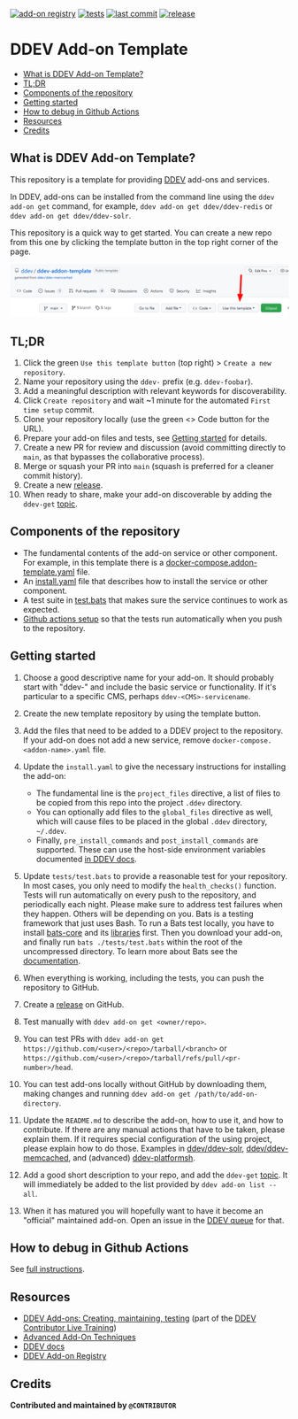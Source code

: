 [![add-on registry](https://img.shields.io/badge/DDEV-Add--on_Registry-blue)](https://addons.ddev.com)
[![tests](https://github.com/ddev/ddev-addon-template/actions/workflows/tests.yml/badge.svg?branch=main)](https://github.com/ddev/ddev-addon-template/actions/workflows/tests.yml?query=branch%3Amain)
[![last commit](https://img.shields.io/github/last-commit/ddev/ddev-addon-template)](https://github.com/ddev/ddev-addon-template/commits)
[![release](https://img.shields.io/github/v/release/ddev/ddev-addon-template)](https://github.com/ddev/ddev-addon-template/releases/latest)

# DDEV Add-on Template <!-- omit in toc -->

* [What is DDEV Add-on Template?](#what-is-ddev-add-on-template)
* [TL;DR](#tldr)
* [Components of the repository](#components-of-the-repository)
* [Getting started](#getting-started)
* [How to debug in Github Actions](#how-to-debug-in-github-actions)
* [Resources](#resources)
* [Credits](#credits)

## What is DDEV Add-on Template?

This repository is a template for providing [DDEV](https://ddev.readthedocs.io) add-ons and services.

In DDEV, add-ons can be installed from the command line using the `ddev add-on get` command, for example, `ddev add-on get ddev/ddev-redis` or `ddev add-on get ddev/ddev-solr`.

This repository is a quick way to get started. You can create a new repo from this one by clicking the template button in the top right corner of the page.

![template button](images/template-button.png)

## TL;DR

1. Click the green `Use this template button` (top right) > `Create a new repository`.
2. Name your repository using the `ddev-` prefix (e.g. `ddev-foobar`).
3. Add a meaningful description with relevant keywords for discoverability.
4. Click `Create repository` and wait ~1 minute for the automated `First time setup` commit.
5. Clone your repository locally (use the green <> Code button for the URL).
6. Prepare your add-on files and tests, see [Getting started](#getting-started) for details.
7. Create a new PR for review and discussion (avoid committing directly to `main`, as that bypasses the collaborative process).
8. Merge or squash your PR into `main` (squash is preferred for a cleaner commit history).
9. Create a new [release](https://docs.github.com/en/repositories/releasing-projects-on-github/managing-releases-in-a-repository).
10. When ready to share, make your add-on discoverable by adding the `ddev-get` [topic](https://docs.github.com/en/repositories/managing-your-repositorys-settings-and-features/customizing-your-repository/classifying-your-repository-with-topics).

## Components of the repository

* The fundamental contents of the add-on service or other component. For example, in this template there is a [docker-compose.addon-template.yaml](docker-compose.addon-template.yaml) file.
* An [install.yaml](install.yaml) file that describes how to install the service or other component.
* A test suite in [test.bats](tests/test.bats) that makes sure the service continues to work as expected.
* [Github actions setup](.github/workflows/tests.yml) so that the tests run automatically when you push to the repository.

## Getting started

1. Choose a good descriptive name for your add-on. It should probably start with "ddev-" and include the basic service or functionality. If it's particular to a specific CMS, perhaps `ddev-<CMS>-servicename`.
2. Create the new template repository by using the template button.
3. Add the files that need to be added to a DDEV project to the repository. If your add-on does not add a new service, remove `docker-compose.<addon-name>.yaml` file.
4. Update the `install.yaml` to give the necessary instructions for installing the add-on:

   * The fundamental line is the `project_files` directive, a list of files to be copied from this repo into the project `.ddev` directory.
   * You can optionally add files to the `global_files` directive as well, which will cause files to be placed in the global `.ddev` directory, `~/.ddev`.
   * Finally, `pre_install_commands` and `post_install_commands` are supported. These can use the host-side environment variables documented [in DDEV docs](https://ddev.readthedocs.io/en/stable/users/extend/custom-commands/#environment-variables-provided).

5. Update `tests/test.bats` to provide a reasonable test for your repository. In most cases, you only need to modify the `health_checks()` function. Tests will run automatically on every push to the repository, and periodically each night. Please make sure to address test failures when they happen. Others will be depending on you. Bats is a testing framework that just uses Bash. To run a Bats test locally, you have to install [bats-core](https://bats-core.readthedocs.io/en/stable/installation.html) and its [libraries](https://github.com/ztombol/bats-docs) first. Then you download your add-on, and finally run `bats ./tests/test.bats` within the root of the uncompressed directory. To learn more about Bats see the [documentation](https://bats-core.readthedocs.io/en/stable/).
6. When everything is working, including the tests, you can push the repository to GitHub.
7. Create a [release](https://docs.github.com/en/repositories/releasing-projects-on-github/managing-releases-in-a-repository) on GitHub.
8. Test manually with `ddev add-on get <owner/repo>`.
9. You can test PRs with `ddev add-on get https://github.com/<user>/<repo>/tarball/<branch>` or `https://github.com/<user>/<repo>/tarball/refs/pull/<pr-number>/head`.
10. You can test add-ons locally without GitHub by downloading them, making changes and running `ddev add-on get /path/to/add-on-directory`.
11. Update the `README.md` to describe the add-on, how to use it, and how to contribute. If there are any manual actions that have to be taken, please explain them. If it requires special configuration of the using project, please explain how to do those. Examples in [ddev/ddev-solr](https://github.com/ddev/ddev-solr), [ddev/ddev-memcached](https://github.com/ddev/ddev-memcached), and (advanced) [ddev-platformsh](https://github.com/ddev/ddev-platformsh).
12. Add a good short description to your repo, and add the `ddev-get` [topic](https://docs.github.com/en/repositories/managing-your-repositorys-settings-and-features/customizing-your-repository/classifying-your-repository-with-topics). It will immediately be added to the list provided by `ddev add-on list --all`.
13. When it has matured you will hopefully want to have it become an "official" maintained add-on. Open an issue in the [DDEV queue](https://github.com/ddev/ddev/issues) for that.

## How to debug in Github Actions

See [full instructions](./README_DEBUG.md).

## Resources

* [DDEV Add-ons: Creating, maintaining, testing](https://www.youtube.com/watch?v=TmXqQe48iqE) (part of the [DDEV Contributor Live Training](https://ddev.com/blog/contributor-training))
* [Advanced Add-On Techniques](https://ddev.com/blog/advanced-add-on-contributor-training/)
* [DDEV docs](https://ddev.readthedocs.io/en/stable/users/extend/additional-services/)
* [DDEV Add-on Registry](https://addons.ddev.com/)

## Credits

**Contributed and maintained by `@CONTRIBUTOR`**
